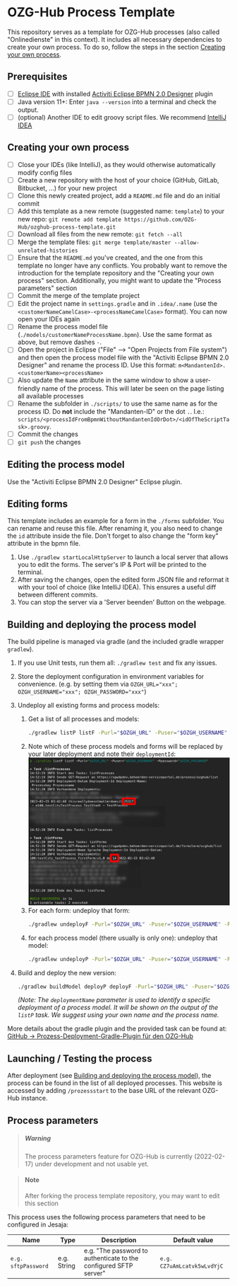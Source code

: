 # OZG-Hub Process Template

This repository serves as a template for OZG-Hub processes (also called "Onlinedienste" in this context). It includes all necessary dependencies to create your own process. To do so, follow the steps in the section [Creating your own process](#Creating-your-own-process).

## Prerequisites

* [ ] [Eclipse IDE](https://www.eclipse.org/eclipseide/) with installed [Activiti Eclipse BPMN 2.0 Designer](https://www.activiti.org/designer/update/) plugin
* [ ] Java version 11+: Enter `java --version` into a terminal and check the output.
* [ ] (optional) Another IDE to edit groovy script files. We recommend [IntelliJ IDEA](https://www.jetbrains.com/idea/)

## Creating your own process

* [ ] Close your IDEs (like IntelliJ), as they would otherwise automatically modify config files
* [ ] Create a new repository with the host of your choice (GitHub, GitLab, Bitbucket, ...) for your new project
* [ ] Clone this newly created project, add a `README.md` file and do an initial commit
* [ ] Add this template as a new remote (suggested name: `template`) to your new repo: `git remote add template https://github.com/OZG-Hub/ozghub-process-template.git`
* [ ] Download all files from the new remote: `git fetch --all`
* [ ] Merge the template files: `git merge template/master --allow-unrelated-histories` 
* [ ] Ensure that the `README.md` you've created, and the one from this template no longer have any conflicts. You probably want to remove the introduction for the template repository and the "Creating your own process" section. Additionally, you might want to update the "Process parameters" section
* [ ] Commit the merge of the template project
* [ ] Edit the project name in `settings.gradle` and in `.idea/.name` (use the `<customerNameCamelCase>-<processNameCamelCase>` format). You can now open your IDEs again
* [ ] Rename the process model file (`./models/customerNameProcessName.bpmn`). Use the same format as above, but remove dashes `-`. 
* [ ] Open the project in Eclipse ("File" --> "Open Projects from File system") and then open the process model file with the "Activiti Eclipse BPMN 2.0 Designer" and rename the process ID. Use this format: `m<MandantenId>.<customerName><processName>` 
* [ ] Also update the `Name` attribute in the same window to show a user-friendly name of the process. This will later be seen on the page listing all available processes
* [ ] Rename the subfolder in `./scripts/` to use the same name as for the process ID. Do **not** include the "Mandanten-ID" or the dot `.`. I.e.: `scripts/<processIdFromBpmnWithoutMandantenIdOrDot>/<idOfTheScriptTask>.groovy`.
* [ ] Commit the changes
* [ ] `git push` the changes

## Editing the process model

Use the "Activiti Eclipse BPMN 2.0 Designer" Eclipse plugin.

## Editing forms
This template includes an example for a form in the `./forms` subfolder. You can rename and reuse this file. After renaming it, you also need to change the `id` attribute inside the file. Don't forget to also change the "form key" attribute in the bpmn file.

1. Use `./gradlew startLocalHttpServer` to launch a local server that allows you to edit the forms. The server's IP & Port will be printed to the terminal.
2. After saving the changes, open the edited form JSON file and reformat it with your tool of choice (like IntelliJ IDEA). This ensures a useful diff between different commits.
3. You can stop the server via a 'Server beenden' Button on the webpage.

## Building and deploying the process model

The build pipeline is managed via gradle (and the included gradle wrapper `gradlew`).

1. If you use Unit tests, run them all: `./gradlew test` and fix any issues.
1. Store the deployment configuration in environment variables for convenience. (e.g. by setting them via `OZGH_URL="xxx"; OZGH_USERNAME="xxx"; OZGH_PASSWORD="xxx"`)
1. Undeploy all existing forms and process models:
   1. Get a list of all processes and models:
      ```bash
      ./gradlew listP listF -Purl="$OZGH_URL" -Puser="$OZGH_USERNAME" -Ppassword="$OZGH_PASSWORD"
      ```
   1. Note which of these process models and forms will be replaced by your later deployment and note their `deploymentId`:
      ![For processes, the deployment ID is located in the rightmost column. For forms, to the right of the form language.](documentation/where-to-find-deployment-id.png)
   1. For each form: undeploy that form:
      ```bash
      ./gradlew undeployF -Purl="$OZGH_URL" -Puser="$OZGH_USERNAME" -Ppassword="$OZGH_PASSWORD" -PdeploymentId=REPLACE_ME_WITH_ID_FROM_PREVIOUS_STEP
      ```
   1. for each process model (there usually is only one): undeploy that model:
      ```bash
      ./gradlew undeployP -Purl="$OZGH_URL" -Puser="$OZGH_USERNAME" -Ppassword="$OZGH_PASSWORD" -PdeleteProcessInstances=true -PdeploymentId=REPLACE_ME_WITH_ID_FROM_PREVIOUS_STEP
      ```
1. Build and deploy the new version: 
   ```bash
   ./gradlew buildModel deployP deployF -Purl="$OZGH_URL" -Puser="$OZGH_USERNAME" -Ppassword="$OZGH_PASSWORD" -PdeploymentName=REPLACE_ME
   ```

   *(Note: The `deploymentName` parameter is used to identify a specific deployment of a process model. It will be shown on the output of the `listP` task. We suggest using your own name and the process name.*

More details about the gradle plugin and the provided task can be found at: [GitHub -> Prozess-Deployment-Gradle-Plugin für den OZG-Hub](https://github.com/OZG-Hub/ozghub-prozess-gradle-plugin)

## Launching / Testing the process

After deployment (see [Building and deploying the process model](#Building-and-deploying-the-process-model)), the process can be found in the list of all deployed processes. This website is accessed by adding `/prozessstart` to the base URL of the relevant OZG-Hub instance.

## Process parameters

> ##### Warning
>
> The process parameters feature for OZG-Hub is currently (2022-02-17) under development and not usable yet.

> #### Note
>
> After forking the process template repository, you may want to edit this section

This process uses the following process parameters that need to be configured in Jesaja:

| Name                | Type        | Description                                                       | Default value               |
|---------------------|-------------|-------------------------------------------------------------------|-----------------------------|
| `e.g. sftpPassword` | e.g. String | e.g. "The password to authenticate to the configured SFTP server" | `e.g. CZ7uAmLcatvk5wLvdYjC` |
